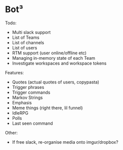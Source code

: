# Bot³

Todo:
* Multi slack support
* List of Teams
* List of channels
* List of users
* RTM support (user online/offline etc)
* Managing in-memory state of each Team
* Investigate workspaces and workspace tokens

Features:
* Quotes (actual quotes of users, copypasta)
* Trigger phrases
* Trigger commands
* Markov Strings
* Emphasis
* Meme things (right there, lil funnel)
* IdleRPG
* Polls
* Last seen command

Other:
* If free slack, re-organise media onto imgur/dropbox?
